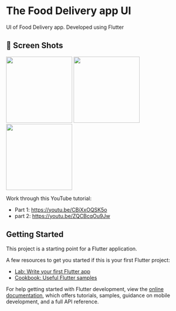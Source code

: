 # The Food Delivery app UI

UI of Food Delivery app. Developed using Flutter

## 📱 Screen Shots
<img src="https://user-images.githubusercontent.com/88416263/161431850-af142590-5227-478b-875e-6c92c3f8e739.png" width=180>  <img src="https://user-images.githubusercontent.com/88416263/161431846-945d4198-51ab-4653-a1e1-c25188675c86.png" width=180> <img src="https://user-images.githubusercontent.com/88416263/162605518-cc92f57d-d51f-452d-a443-b4309539d159.png" width=180>  

Work through this YouTube tutorial:

- Part 1: https://youtu.be/CBiXxOQSK5o
- part 2: https://youtu.be/ZQCBcqOu9Jw


## Getting Started

This project is a starting point for a Flutter application.

A few resources to get you started if this is your first Flutter project:

- [Lab: Write your first Flutter app](https://docs.flutter.dev/get-started/codelab)
- [Cookbook: Useful Flutter samples](https://docs.flutter.dev/cookbook)

For help getting started with Flutter development, view the
[online documentation](https://docs.flutter.dev/), which offers tutorials,
samples, guidance on mobile development, and a full API reference.
